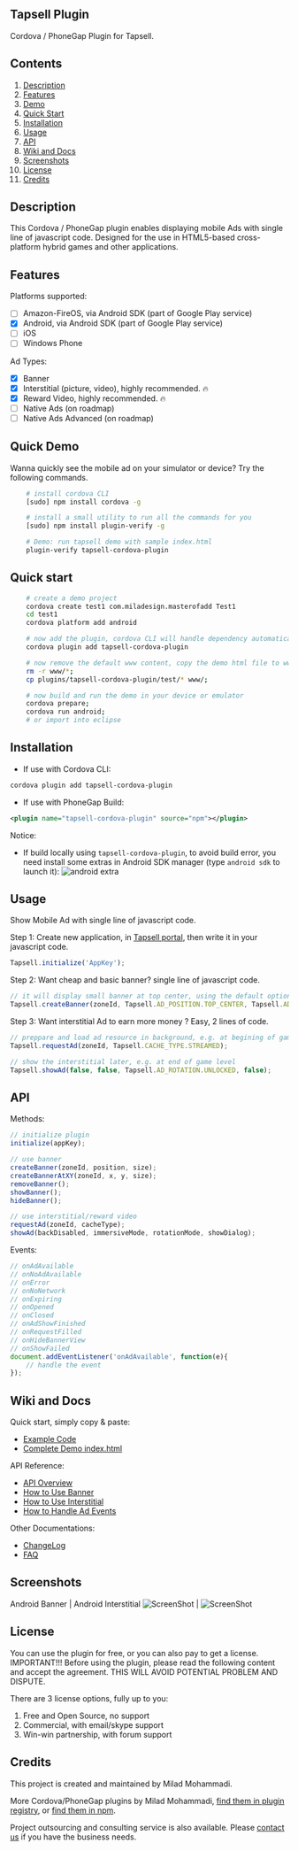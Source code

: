 ﻿
## Tapsell Plugin 

Cordova / PhoneGap Plugin for Tapsell.

## Contents

1. [Description](#description)
2. [Features](#features)
3. [Demo](#quick-demo)
4. [Quick Start](#quick-start)
5. [Installation](#installation)
6. [Usage](#usage)
7. [API](#api)
8. [Wiki and Docs](#wiki-and-docs)
9. [Screenshots](#screenshots)
10. [License](#license)
11. [Credits](#credits)

## Description

This Cordova / PhoneGap plugin enables displaying mobile Ads with single line of javascript code. Designed for the use in HTML5-based cross-platform hybrid games and other applications.

## Features

Platforms supported:
- [ ] Amazon-FireOS, via Android SDK (part of Google Play service)
- [x] Android, via Android SDK (part of Google Play service)
- [ ] iOS
- [ ] Windows Phone

Ad Types:
- [x] Banner
- [x] Interstitial (picture, video), highly recommended. :fire:
- [x] Reward Video, highly recommended. :fire:
- [ ] Native Ads (on roadmap)
- [ ] Native Ads Advanced (on roadmap)

## Quick Demo

Wanna quickly see the mobile ad on your simulator or device? Try the following commands.

```bash
    # install cordova CLI
    [sudo] npm install cordova -g

    # install a small utility to run all the commands for you
    [sudo] npm install plugin-verify -g

    # Demo: run tapsell demo with sample index.html
    plugin-verify tapsell-cordova-plugin
```

## Quick start
```bash
	# create a demo project
    cordova create test1 com.miladesign.masterofadd Test1
    cd test1
    cordova platform add android

    # now add the plugin, cordova CLI will handle dependency automatically
    cordova plugin add tapsell-cordova-plugin

    # now remove the default www content, copy the demo html file to www
    rm -r www/*;
    cp plugins/tapsell-cordova-plugin/test/* www/;

	# now build and run the demo in your device or emulator
    cordova prepare; 
    cordova run android;
    # or import into eclipse
```

## Installation

* If use with Cordova CLI:
```bash
cordova plugin add tapsell-cordova-plugin
```

* If use with PhoneGap Build:
```xml
<plugin name="tapsell-cordova-plugin" source="npm"></plugin>
```

Notice:
* If build locally using ```tapsell-cordova-plugin```, to avoid build error, you need install some extras in Android SDK manager (type ```android sdk``` to launch it):
![android extra](https://cloud.githubusercontent.com/assets/2339512/8176143/20533ec0-1429-11e5-8e17-a748373d5110.png)

## Usage

Show Mobile Ad with single line of javascript code.

Step 1: Create new application, in [Tapsell portal](http://www.tapsell.ir/), then write it in your javascript code.

```javascript
Tapsell.initialize('AppKey');
```

Step 2: Want cheap and basic banner? single line of javascript code.

```javascript
// it will display small banner at top center, using the default options
Tapsell.createBanner(zoneId, Tapsell.AD_POSITION.TOP_CENTER, Tapsell.AD_SIZE.BANNER_320x50);
```

Step 3: Want interstitial Ad to earn more money ? Easy, 2 lines of code. 

```javascript
// preppare and load ad resource in background, e.g. at begining of game level
Tapsell.requestAd(zoneId, Tapsell.CACHE_TYPE.STREAMED);

// show the interstitial later, e.g. at end of game level
Tapsell.showAd(false, false, Tapsell.AD_ROTATION.UNLOCKED, false);
```

## API

Methods:
```javascript
// initialize plugin
initialize(appKey);

// use banner
createBanner(zoneId, position, size);
createBannerAtXY(zoneId, x, y, size);
removeBanner();
showBanner();
hideBanner();

// use interstitial/reward video
requestAd(zoneId, cacheType);
showAd(backDisabled, immersiveMode, rotationMode, showDialog);
```

Events:
```javascript
// onAdAvailable
// onNoAdAvailable
// onError
// onNoNetwork
// onExpiring
// onOpened
// onClosed
// onAdShowFinished
// onRequestFilled
// onHideBannerView
// onShowFailed
document.addEventListener('onAdAvailable', function(e){
    // handle the event
});
```

## Wiki and Docs

Quick start, simply copy & paste:
* [Example Code](https://github.com/vinoosir/tapsell-cordova-plugin/wiki/1.0-Quick-Start-Example-Code)
* [Complete Demo index.html](https://github.com/vinoosir/tapsell-cordova-plugin/blob/master/test/index.html)

API Reference:
* [API Overview](https://github.com/vinoosir/tapsell-cordova-plugin/wiki/1.1-API-Overview)
* [How to Use Banner](https://github.com/vinoosir/tapsell-cordova-plugin/wiki/1.3-Methods-for-Banner)
* [How to Use Interstitial](https://github.com/vinoosir/tapsell-cordova-plugin/wiki/1.4-Methods-for-Interstitial)
* [How to Handle Ad Events](https://github.com/vinoosir/tapsell-cordova-plugin/wiki/1.5-Events)

Other Documentations:
* [ChangeLog](https://github.com/vinoosir/tapsell-cordova-plugin/wiki/ChangeLog)
* [FAQ](https://github.com/vinoosir/tapsell-cordova-plugin/wiki/FAQ)

## Screenshots

Android Banner | Android Interstitial
![ScreenShot](https://github.com/floatinghotpot/cordova-admob-pro/raw/master/docs/android.jpg) | ![ScreenShot](https://github.com/floatinghotpot/cordova-admob-pro/raw/master/docs/android_interstitial.jpg)


## License

You can use the plugin for free, or you can also pay to get a license. IMPORTANT!!! Before using the plugin, please read the following content and accept the agreement. THIS WILL AVOID POTENTIAL PROBLEM AND DISPUTE.

There are 3 license options, fully up to you:
1. Free and Open Source, no support
2. Commercial, with email/skype support
3. Win-win partnership, with forum support

## Credits

This project is created and maintained by Milad Mohammadi.

More Cordova/PhoneGap plugins by Milad Mohammadi, [find them in plugin registry](http://plugins.cordova.io/#/search?search=miladesign), or [find them in npm](https://www.npmjs.com/~miladesign).

Project outsourcing and consulting service is also available. Please [contact us](mailto:rezagah.milad@gmail.com) if you have the business needs.